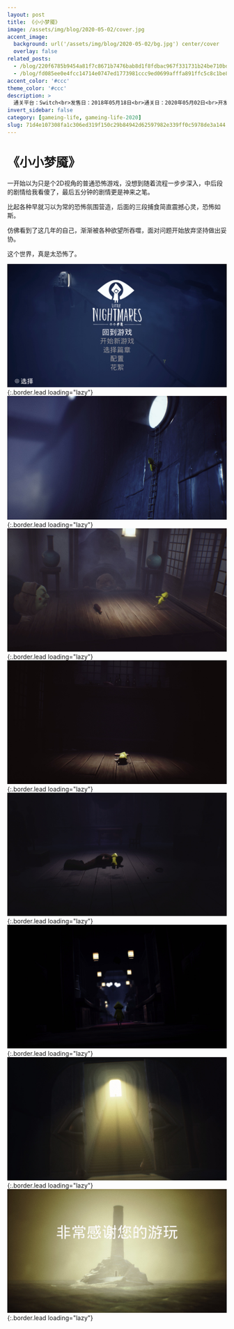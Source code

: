 ```yaml
---
layout: post
title: 《小小梦魇》
image: /assets/img/blog/2020-05-02/cover.jpg
accent_image: 
  background: url('/assets/img/blog/2020-05-02/bg.jpg') center/cover
  overlay: false
related_posts:
  - /blog/220f6785b9454a81f7c8671b7476bab8d1f8fdbac967f331731b24be710bd38e/
  - /blog/fd085ee0e4fcc14714e0747ed1773981ccc9ed0699afffa891ffc5c8c1be8cd5/
accent_color: '#ccc'
theme_color: '#ccc'
description: >
  通关平台：Switch<br>发售日：2018年05月18日<br>通关日：2020年05月02日<br>开发商：Tarsier Studios<br>发行商：万代南梦宫
invert_sidebar: false
category: [gameing-life, gameing-life-2020]
slug: 71d4e107308fa1c306ed319f150c29b84942d62597982e339ff0c5978de3a144
---
```


# 《小小梦魇》

一开始以为只是个2D视角的普通恐怖游戏，没想到随着流程一步步深入，中后段的剧情给我看傻了，最后五分钟的剧情更是神来之笔。

比起各种早就习以为常的恐怖氛围营造，后面的三段捕食简直震撼心灵，恐怖如斯。

仿佛看到了这几年的自己，渐渐被各种欲望所吞噬，面对问题开始放弃坚持做出妥协。

这个世界，真是太恐怖了。

![](/assets/img/blog/2020-05-02/1.jpg){:.border.lead loading="lazy"}
![](/assets/img/blog/2020-05-02/2.jpg){:.border.lead loading="lazy"}
![](/assets/img/blog/2020-05-02/3.jpg){:.border.lead loading="lazy"}
![](/assets/img/blog/2020-05-02/4.jpg){:.border.lead loading="lazy"}
![](/assets/img/blog/2020-05-02/5.jpg){:.border.lead loading="lazy"}
![](/assets/img/blog/2020-05-02/6.jpg){:.border.lead loading="lazy"}
![](/assets/img/blog/2020-05-02/7.jpg){:.border.lead loading="lazy"}
![](/assets/img/blog/2020-05-02/8.jpg){:.border.lead loading="lazy"}